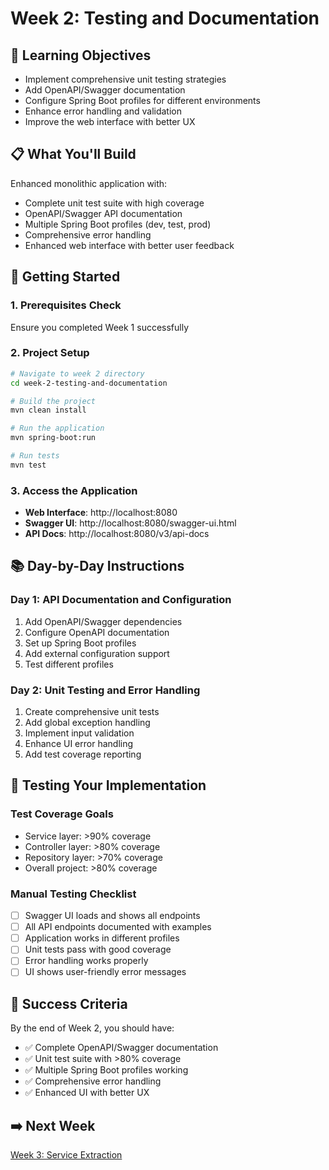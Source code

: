 # Week 2: Testing and Documentation

## 🎯 Learning Objectives
- Implement comprehensive unit testing strategies
- Add OpenAPI/Swagger documentation
- Configure Spring Boot profiles for different environments
- Enhance error handling and validation
- Improve the web interface with better UX

## 📋 What You'll Build
Enhanced monolithic application with:
- Complete unit test suite with high coverage
- OpenAPI/Swagger API documentation
- Multiple Spring Boot profiles (dev, test, prod)
- Comprehensive error handling
- Enhanced web interface with better user feedback

## 🚀 Getting Started

### 1. Prerequisites Check
Ensure you completed Week 1 successfully

### 2. Project Setup
```bash
# Navigate to week 2 directory
cd week-2-testing-and-documentation

# Build the project
mvn clean install

# Run the application
mvn spring-boot:run

# Run tests
mvn test
```

### 3. Access the Application
- **Web Interface**: http://localhost:8080
- **Swagger UI**: http://localhost:8080/swagger-ui.html
- **API Docs**: http://localhost:8080/v3/api-docs

## 📚 Day-by-Day Instructions

### Day 1: API Documentation and Configuration
1. Add OpenAPI/Swagger dependencies
2. Configure OpenAPI documentation
3. Set up Spring Boot profiles
4. Add external configuration support
5. Test different profiles

### Day 2: Unit Testing and Error Handling
1. Create comprehensive unit tests
2. Add global exception handling
3. Implement input validation
4. Enhance UI error handling
5. Add test coverage reporting

## 🧪 Testing Your Implementation

### Test Coverage Goals
- Service layer: >90% coverage
- Controller layer: >80% coverage
- Repository layer: >70% coverage
- Overall project: >80% coverage

### Manual Testing Checklist
- [ ] Swagger UI loads and shows all endpoints
- [ ] All API endpoints documented with examples
- [ ] Application works in different profiles
- [ ] Unit tests pass with good coverage
- [ ] Error handling works properly
- [ ] UI shows user-friendly error messages

## 🎯 Success Criteria
By the end of Week 2, you should have:
- ✅ Complete OpenAPI/Swagger documentation
- ✅ Unit test suite with >80% coverage
- ✅ Multiple Spring Boot profiles working
- ✅ Comprehensive error handling
- ✅ Enhanced UI with better UX

## ➡️ Next Week
[Week 3: Service Extraction](../week-3-service-extraction/)
